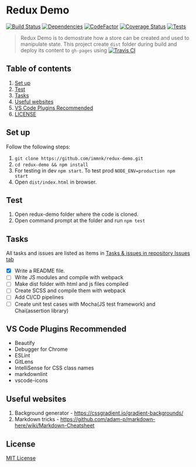 # Redux Demo

[![Build Status](https://travis-ci.org/immnk/redux-demo.svg?branch=master)](https://travis-ci.org/immnk/redux-demo) [![Dependencies](https://david-dm.org/immnk/redux-demo.svg)](https://david-dm.org/) [![CodeFactor](https://www.codefactor.io/repository/github/immnk/redux-demo/badge)](https://www.codefactor.io/repository/github/immnk/redux-demo) [![Coverage Status](https://coveralls.io/repos/github/immnk/redux-demo/badge.svg?branch=master)](https://coveralls.io/github/immnk/redux-demo?branch=master) [![Tests](https://img.shields.io/badge/tests-covered-brightgreen.svg)](https://github.com/immnk/redux-demo/issues/5)

> Redux Demo is to demostrate how a store can be created and used to manipulate state. This project create `dist` folder during build and deploy its content to `gh-pages` using [![Travis CI](https://img.shields.io/badge/travis%20ci-enabled-brightgreen.svg)](https://travis-ci.org/immnk/redux-demo)

## Table of contents

1. [Set up](#set-up)
2. [Test](#test)
3. [Tasks](#tasks)
4. [Useful websites](#useful-websites)
5. [VS Code Plugins Recommended](#vs-code-plugins-recommended)
6. [LICENSE](#license)

## Set up

Follow the following steps:

1. `git clone https://github.com/immnk/redux-demo.git`
2. `cd redux-demo && npm install`
3. For testing in dev `npm start`. To test prod `NODE_ENV=production npm start`
4. Open `dist/index.html` in browser.

## Test

1. Open redux-demo folder where the code is cloned.
2. Open command prompt at the folder and run `npm test`

## Tasks

All tasks and issues are listed as items in [Tasks & issues in repository Issues tab](https://github.com/immnk/redux-demo/issues)

- [x] Write a README file.
- [ ] Write JS modules and compile with webpack
- [ ] Make dist folder with html and js files compiled
- [ ] Create SCSS and compile them with webpack
- [ ] Add CI/CD pipelines
- [ ] Create unit test cases with Mocha(JS test framework) and Chai(assertion library)

## VS Code Plugins Recommended

- Beautify
- Debugger for Chrome
- ESLint
- GitLens
- IntelliSense for CSS class names
- markdownlint
- vscode-icons

## Useful websites

1. Background generator - https://cssgradient.io/gradient-backgrounds/
2. Markdown tricks - https://github.com/adam-p/markdown-here/wiki/Markdown-Cheatsheet

## License

[MIT License](https://github.com/immnk/redux-demo/blob/master/LICENSE)
